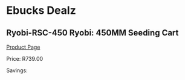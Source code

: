 
# Ebucks Dealz
## Ryobi-RSC-450 Ryobi: 450MM Seeding Cart
[Product Page](https://www.ebucks.com/web/shop/productSelected.do?prodId=1220074420&catId=363410833)

Price: R739.00

Savings: 


	